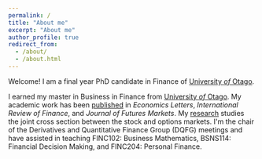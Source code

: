 ```yaml
---
permalink: /
title: "About me"
excerpt: "About me"
author_profile: true
redirect_from: 
  - /about/
  - /about.html
---
```


Welcome! I am a final year PhD candidate in Finance of [University *of* Otago](https://www.otago.ac.nz/). 

I earned my master in Business in Finance from
[University *of* Otago](https://www.otago.ac.nz/).
My academic work has been [published](publications) in
*Economics Letters*, *International Review of Finance*, and *Journal of Futures Markets*. My [research](research) studies the joint cross section between the stock and
options markets. I'm the chair of the Derivatives and Quantitative Finance Group (DQFG) meetings and have assisted in teaching FINC102: Business Mathematics, BSNS114: Financial Decision Making, and FINC204: Personal Finance.
